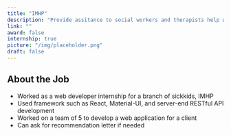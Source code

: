 ```yaml
---
title: "IMHP"
description: "Provide assitance to social workers and therapists help with infant's mental health"
link: ""
award: false
internship: true
picture: "/img/placeholder.png"
draft: false
---
```


## About the Job

- Worked as a web developer internship for a branch of sickkids, IMHP
- Used framework such as React, Material-UI, and server-end RESTful API development
- Worked on a team of 5 to develop a web application for a client
- Can ask for recommendation letter if needed